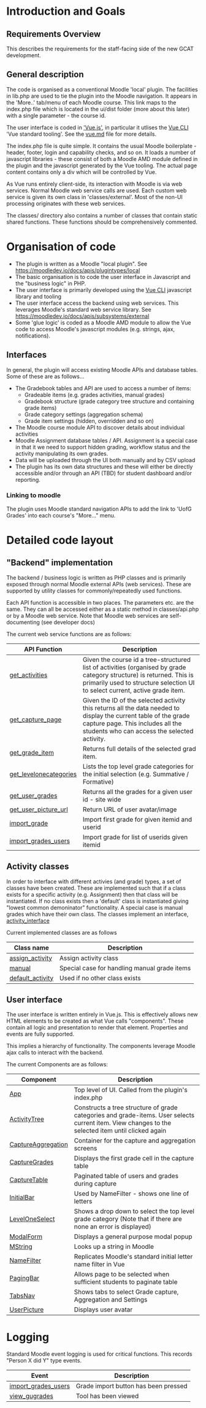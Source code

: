 # Introduction and Goals



## Requirements Overview 

This describes the requirements for the staff-facing side of the new GCAT development.

## General description

The code is organised as a conventional Moodle 'local' plugin. The facilities in lib.php are used to tie the plugin into the Moodle navigation. It appears in the 'More..' tab/menu of each Moodle course. This link maps to the index.php file which is located in the ui/dist folder (more about this later) with a single parameter - the course id. 

The user interface is coded in ['Vue.js'](https://vuejs.org/), in particular it utlises the [Vue CLI](https://cli.vuejs.org/) 'Vue standard tooling'.  See the [vue.md](vue.md) file for more details. 

The index.php file is quite simple. It contains the usual Moodle boilerplate - header, footer, login and capability checks, and so on. It loads a number of javascript libraries - these consist of both a Moodle AMD module defined in the plugin and the javascript generated by the Vue tooling. The actual page content contains only a div which will be controlled by Vue. 

As Vue runs entirely client-side, its interaction with Moodle is via web services. Normal Moodle web service calls are used. Each custom web service is given its own class in 'classes/external'. Most of the non-UI processing originates with these web services. 

The classes/ directory also contains a number of classes that contain static shared functions. These functions should be comprehensively commented. 

# Organisation of code

* The plugin is written as a Moodle "local plugin". See https://moodledev.io/docs/apis/plugintypes/local
* The basic organisation is to code the user interface in Javascript and the "business logic" in PHP.
* The user interface is primarily developed using the [Vue CLI](https://cli.vuejs.org/) javascript library and tooling
* The user interface access the backend using web services. This leverages Moodle's standard web service library. See https://moodledev.io/docs/apis/subsystems/external
* Some 'glue logic' is coded as a Moodle AMD module to allow the Vue code to access Moodle's javascript modules (e.g. strings, ajax, notifications). 

## Interfaces

In general, the plugin will access existing Moodle APIs and database tables. Some of these are as follows...

* The Gradebook tables and API are used to access a number of items:
    * Gradeable items (e.g. grades activities, manual grades)
    * Gradebook structure (grade category tree structure and containing grade items)
    * Grade category settings (aggregation schema)
    * Grade item settings (hidden, overridden and so on)
* The Moodle course module API to discover details about individual activities
* Moodle Assignment database tables / API. Assignment is a special case in that it we need to support hidden grading, workflow status and the activity manipulating its own grades. 
* Data will be uploaded through the UI both manually and by CSV upload
* The plugin has its own data structures and these will either be directly accessible and/or through an API (TBD) for student dashboard and/or reporting. 

### Linking to moodle

The plugin uses Moodle standard navigation APIs to add the link to 'UofG Grades' into each course's "More..." menu.

# Detailed code layout

## "Backend" implementation

The backend / business logic is written as PHP classes and is primarily exposed through normal Moodle external APIs (web services). These are supported by utility classes for commonly/repeatedly used functions. 

Each API function is accessible in two places. The parameters etc. are the same. They can all be accessed either as a static method in classes/api.php or by a Moodle web service. Note that Moodle web services are self-documenting (see developer docs)

The current web service functions are as follows:

| API Function         | Description
|----------------------|---------------------------------------------------------------------------- |
| [get_activities](../classes/external/get_activities.php) | Given the course id a tree-structured list of activities (organised by grade category structure) is returned. This is primarily used to structure selection UI to select current, active grade item. |
| [get_capture_page](../classes/external/get_capture_page.php)| Given the ID of the selected activity this returns all the data needed to display the current table of the grade capture page. This includes all the students who can access the selected activity. |
| [get_grade_item](../classes/external/get_grade_item.php)| Returns full details of the selected grad item. 
| [get_levelonecategories](../classes/external/get_levelonecategories.php) | Lists the top level grade categories for the initial selection (e.g. Summative / Formative) |
| [get_user_grades](../classes/external/get_user_grades.php) | Returns all the grades for a given user id - site wide |
| [get_user_picture_url](../classes/external/get_user_picture_url.php) | Return URL of user avatar/image |
| [import_grade](../classes/external/import_grade.php) | Import first grade for given itemid and userid |
| [import_grades_users](../classes/external/import_grades_users.php) | Import grade for list of userids given itemid |

## Activity classes

In order to interface with different activies (and grade) types, a set of classes have been created. These are implemented such that if a class exists for a specific activity (e.g. Assignment) then that class will be instantiated. If no class exists then a 'default' class is instantiated giving "lowest common demoninator" functionality. A special case is manual grades which have their own class. The classes implement an interface, [activity_interface](../classes/activities/activity_interface.php)

Current implemented classes are as follows

| Class name              | Description
|-------------------------|--------------------------------------|
| [assign_activity](../classes/activities/assign_activity.php) | Assign activity class |
| [manual](../classes/activities/manual.php) | Special case for handling manual grade items |
| [default_activity](../classes/activities/default_activity.php) | Used if no other class exists |


## User interface

The user interface is written entirely in Vue.js.  This is effectively allows new HTML elements to be created as what Vue calls "components". These contain all logic and presentation to render that element. 
Properties and events are fully supported.

This implies a hierarchy of functionality. The components leverage Moodle ajax calls to interact with the backend. 

The current Components are as follows:

| Component            | Description
|----------------------|--------------------------------------------------------------|
| [App](../ui/src/App.vue) | Top level of UI. Called from the plugin's index.php |
| [ActivityTree](../ui/src/components/ActivityTree.vue) | Constructs a tree structure of grade categories and grade-items. User selects current item. View changes to the selected item until clicked again |
| [CaptureAggregation](../ui/src/views/CaptureAggregation.vue) | Container for the capture and aggregation screens |
| [CaptureGrades](../ui/src/components/CaptureGrades.vue) | Displays the first grade cell in the capture table |
| [CaptureTable](../ui/src/components/CaptureTable.vue) | Paginated table of users and grades during capture |
| [InitialBar](../ui/src/components/InitialBar.vue) | Used by NameFilter - shows one line of letters |
| [LevelOneSelect](../ui/src/components/LevelOneSelect.vue) | Shows a drop down to select the top level grade category (Note that if there are none an error is displayed) |
| [ModalForm](../ui/src/components/ModalForm.vue) | Displays a general purpose modal popup |
| [MString](../ui/src/components/MString.vue) | Looks up a string in Moodle |
| [NameFilter](../ui/src/components/NameFilter.vue) | Replicates Moodle's standard initial letter name filter in Vue |
| [PagingBar](../ui/src/components/PagingBar.vue) | Allows page to be selected when sufficient students to paginate table |
| [TabsNav](../ui/src/components/TabsNav.vue) | Shows tabs to select Grade capture, Aggregation and Settings |
| [UserPicture](../ui/src/components/UserPicture.vue) | Displays user avatar |

# Logging

Standard Moodle event logging is used for critical functions. This records "Person X did Y" type events. 

| Event               | Description
|---------------------|--------------------|
| [import_grades_users](../classes/event/import_grades_users.php) | Grade import button has been pressed |
| [view_gugrades](../classes/event/view_gugrades.php) | Tool has been viewed |
